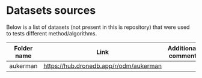 # Datasets sources

Below is a list of datasets (not present in this is repository) that were used to tests different method/algorithms.

| Folder name | Link                                   | Additional comment |
|-------------|----------------------------------------|--------------------|
| aukerman    | https://hub.dronedb.app/r/odm/aukerman |                    |